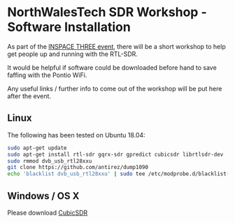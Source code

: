 NorthWalesTech SDR Workshop - Software Installation
===================================================

As part of the [INSPACE THREE event](https://www.meetup.com/NorthWalesTech/events/255567846/), there will be
a short workshop to help get people up and running with the RTL-SDR.

It would be helpful if software could be downloaded before hand to save faffing with the Pontio WiFi.

Any useful links / further info to come out of the workshop will be put here after the event.

Linux
-----

The following has been tested on Ubuntu 18.04:

```bash
sudo apt-get update
sudo apt-get install rtl-sdr gqrx-sdr gpredict cubicsdr librtlsdr-dev
sudo rmmod dvb_usb_rtl28xxu
git clone https://github.com/antirez/dump1090
echo 'blacklist dvb_usb_rtl28xxu' | sudo tee /etc/modprobe.d/blacklist-dvb_usb_rtl28xxu.conf
```

Windows / OS X
--------------

Please download [CubicSDR](https://github.com/cjcliffe/CubicSDR/releases/tag/0.2.4)

